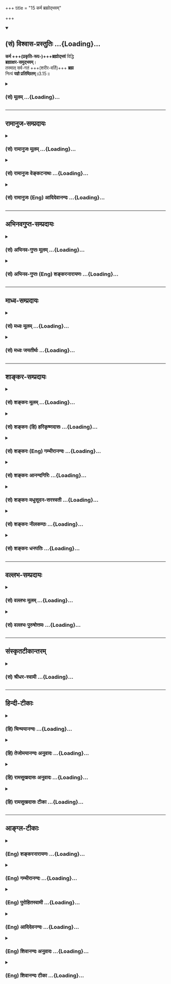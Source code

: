 +++
title = "15 कर्म ब्रह्मोद्भवम्"

+++
<div class="js_include" newlevelforh1="2" title="(सं) विश्वास-प्रस्तुतिः" unfilled url="/purANam_vaiShNavam/mahAbhAratam/06-bhIShma-parva/03-bhagavad-gItA-parva/saMskRtam/vishvAsa-prastutiH/03_karma-yogaH/15_karma_brahmodbhav.md">
<details open><summary><h2>(सं) विश्वास-प्रस्तुतिः ...{Loading}...</h2></summary>

**कर्म +++(प्रकृति-रूप-)+++ब्रह्मोद्भवं** विद्धि  
**ब्रह्माक्षर-समुद्भवम्**।  
तस्मात् सर्व-गतं +++(शरीर-वर्ति)+++ **ब्रह्म**  
नित्यं **यज्ञे प्रतिष्ठितम्**॥3.15॥
</details>
</div>
<div class="js_include collapsed" newlevelforh1="3" title="(सं) मूलम्" unfilled url="/purANam_vaiShNavam/mahAbhAratam/06-bhIShma-parva/03-bhagavad-gItA-parva/saMskRtam/mUlam/03_karma-yogaH/15_karma_brahmodbhav.md">
<details><summary><h3>(सं) मूलम् ...{Loading}...</h3></summary>

कर्म ब्रह्मोद्भवं विद्धि ब्रह्माक्षरसमुद्भवम्।  
तस्मात्सर्वगतं ब्रह्म नित्यं यज्ञे प्रतिष्ठितम्।।3.15।।
</details>
</div>


_________________
## रामानुज-सम्प्रदायः
<div class="js_include collapsed" newlevelforh1="3" title="(सं) रामानुजः मूलम्" unfilled url="/purANam_vaiShNavam/mahAbhAratam/06-bhIShma-parva/03-bhagavad-gItA-parva/saMskRtam/rAmAnujaH/mUlam/03_karma-yogaH/15_karma_brahmodbhav.md">
<details><summary><h3>(सं) रामानुजः मूलम् ...{Loading}...</h3></summary>

।।3.15।।**कर्म ब्रह्मोद्भवम्।** अत्र च ब्रह्मशब्दनिर्दिष्टं
प्रकृतिपरिणामरूपशरीरन्तस्मादेतद् ब्रह्म नाम रूपमन्नं च जायते (मु॰ 1।1।9)
इति ब्रह्मशब्देन प्रकृतिः निर्दिष्टा। इहापिमम योनिर्महद्ब्रह्म (गीता
14।3) इति वक्ष्यते। अतः कर्म ब्रह्मोद्भवम् इति
प्रकृतिपरिणामरूपशरीरोद्भवं कर्म इत्युक्तं भवति। **ब्रह्म
अक्षरसमुद्भवम्** इत्यत्र अक्षरशब्दनिर्दिष्टो जीवात्मा अन्नपानादिना
तृप्ताक्षराधिष्ठितं शरीरं कर्मणे प्रभवति इति कर्मसाधनभूतं शरीरम्
अक्षरसमुद्भवम्। **तस्मात् सर्वगतं ब्रह्म** सर्वाधिकारिगतं शरीरं **नित्यं
यज्ञे प्रतिष्ठितम्** यज्ञमूलम् इत्यर्थः।

</details>
</div>
<div class="js_include collapsed" newlevelforh1="3" title="(सं) रामानुजः वेङ्कटनाथः" unfilled url="/purANam_vaiShNavam/mahAbhAratam/06-bhIShma-parva/03-bhagavad-gItA-parva/saMskRtam/rAmAnujaH/venkaTanAthaH/03_karma-yogaH/15_karma_brahmodbhav.md">
<details><summary><h3>(सं) रामानुजः वेङ्कटनाथः ...{Loading}...</h3></summary>

  
  
।।3.15।। ननु कर्तृव्यापाररूपस्य कर्मणः कथं ब्रह्मोद्भवत्वम् तद्धि
प्रत्यगात्मजन्यं शरीरेन्द्रियादिजन्यमिति वा निर्देष्टुं युक्तम् न च
सर्वसाधारणं ब्रह्मणो हेतुत्वमिह विशिष्य निर्देष्टव्यम्
ब्रह्मणश्चाक्षरसमुद्भवत्वमनुपपन्नम् ब्रह्मशब्दस्य परमात्मविषयत्वे
जीवविषयत्वे वा द्वयोरपि नित्यत्वात् कारणभूतस्य कस्यचिदक्षरस्याभावात्
ब्रह्माक्षरशब्दयोर्वेदपरमात्मविषयतयाशङ्करव्याख्याऽपि
चक्रत्वासङ्गतायादवप्रकाशाद्युक्तं ब्रह्मशब्दस्य स्फोटादिपरत्वमक्षराणां
तद्व्यञ्जकत्वादिकं च तत्तत्प्रक्रियादूषणादेव निरस्तम्। स्फोटत्वं
वर्णसंश्रयः इति तु वर्णानां स्वार्थस्फुटीकरणशक्तिपरमित्याद्याशङ्क्याह
अत्र चेति। चश्शङ्कानिवृत्तौ। अत्र इत्यनेन ब्रह्मशब्दस्य साक्षात्परमपुरुषे
मुख्यत्वेऽपि प्रकरणादिबलात् तस्मादन्यत्र
तद्गुणलेशयोगादौपचारिकोऽयमित्यभिप्रेतम्। द्रव्यार्जनादिकर्मणः शरीरिणा
साध्यत्वात्तत्र शरीर्यंशस्याक्षरशब्देन विविच्य वक्ष्यमाणत्वात्
शरीरांशस्य विवक्षयाऽयं ब्रह्मशब्द इति प्रकृतिपरिणामरूपं शरीरमित्युक्तम्।
प्रकृतिपरिणामरूपे शरीरे तद्द्रव्यत्वेन ब्रह्मशब्दनिर्देशाय प्रकृतौ
तत्प्रयोगं तावदाह तस्मादेतदिति। एतत् प्रधानाख्यं ब्रह्म कार्याकारेण
नामरूपविभागविभक्तं चेतनभोग्यं च जायते इति हि श्रुत्यर्थः। न च तत्र
ब्रह्मशब्दः परमात्मविषयः यः सर्वज्ञः सर्वविद्यस्य ज्ञानमयं तपः।
तस्मादेतद्ब्रह्म मुं.उ.1।1।9 इति परमात्मनः पृथङ्निर्दिष्टत्वात्। नापि
प्रत्यगात्मविषयः नामरूपमन्नं च मुं.उ.1।1।9 इत्यनेन
साक्षात्सम्बन्धायोगात् अन्नत्वं चात्यन्तामुखं स्यादिति भावः।
योनिशब्दनिर्देशान्ममेति परमात्मनः पृथङ्निर्देशाच्चमम योनिर्महद्ब्रह्म
14।6 इत्यत्र ब्रह्मशब्दस्य प्रकृतिविषयत्वं सिद्धम्। अत इति ब्रह्मशब्दस्य
प्रकृतौ प्रयोगाच्छरीरस्य च तत्परिणामरूपत्वाद्द्रव्यार्जनादेः
शरीरसाध्यत्वात् परमात्मनश्च जन्यत्वायोगाच्चेत्यर्थः।  
  
एवमत्रत्यब्रह्मशब्दस्य शरीरविषयत्वे सिद्धे तदासन्ने प्रत्यगात्मनि
अक्षरशब्दो युक्त इत्यभिप्रायेणाह ब्रह्माक्षरसमुद्भवमित्यत्रेति। जीवस्य
चाक्षरशब्दवाच्यत्वं क्षरं प्रधानममृताक्षरं हरः श्वे.उ.1।10 कूटस्थोऽक्षरः
15।16 इत्यादिसिद्धम्। नन्वेवमपिब्रह्माक्षरसमुद्भवम् इत्ययुक्तम्
स्वशरीरस्य सर्वस्य स्वबुद्धिपूर्वत्वाभावात्। न चात्र चक्रत्वं दृश्यते
अन्नप्रभृतिशरीरपर्यन्तस्य कार्यकारणभावेऽपि शरीरहेतोरक्षरस्य
अन्नादिजन्यत्वाभावात्। न चअन्नाद्भवन्ति भूतानि 3।14 इति जीवो निर्दिष्टः
तत्र भूतशब्दस्यान्नविकारशरीरमात्रविषयत्वात् तत्राह अन्नपानादिनेति।  
  
अयमभिप्रायः न तावदिह शरीरमात्रमक्षरजन्यतया निर्दिष्टम् किन्तुकर्म
ब्रह्मोद्भवम् इत्यनेन कर्म साधनभूतम् तत्साधनत्वं च शरीरस्य
प्रत्यगात्माधिष्ठितस्यैव तस्य
चाधिष्ठातृत्वशक्तिरन्नपानादिजनिततृप्तिनिबन्धना। एवं च सति
कर्मसाधनत्वविशिष्टं शरीरं प्रत्यगात्माधिष्ठानहेतुकत्वादक्षरसमुद्भवमिति
युक्तमेव। चक्रत्वं चोपपन्नम् अक्षरस्यापि
शरीराधिष्ठानेऽन्नपानादिसापेक्षत्वात्। न ह्यवश्यमुत्पत्तावेवापेक्षा
चक्रत्वे हेतुः यद्वा कर्म जीवाधिष्ठितशरीरजन्यम् जीवाधिष्ठितं शरीरं
चान्नजन्यम्अन्नाद्भवन्ति भूतानि इति वचनात्। भूतशब्दश्चात्रभ्रामयन्
सर्वभूतानि 18।61 इत्यादाविव सजीवशरीरपरः। अतोऽत्र चक्रत्वमुपपन्नम्
इति। इमं च प्रकारमनन्तरं च वक्ष्यति। एवमस्मिन् चक्रेऽनुवर्तनीये पुरुषस्य
शास्त्रवश्यस्य कर्तव्यांशनिष्कर्षायोच्यते तस्मादिति। सङ्कुचितस्य शरीरस्य
सर्वव्याप्तत्वायोगादक्षरस्य तदाधारस्य च निर्दिष्टत्वात्
तदवान्तरभेदसङ्ग्रहपरः सर्वशब्द इत्यभिप्रायेणोक्तंसर्वाधिकारिगतमिति। न
केवलं कर्मयोगाधिकारिणः शरीरं यज्ञसापेक्षम् किन्तु
ज्ञानयोगाधिकारिणोऽपीत्यर्थः। यज्ञे
प्रतिष्ठितमित्यत्राधिकरणत्वाद्ययोगादाह यज्ञमूलमित्यर्थ इति।

</details>
</div>
<div class="js_include collapsed" newlevelforh1="3" title="(सं) रामानुजः (Eng) आदिदेवानन्दः" unfilled url="/purANam_vaiShNavam/mahAbhAratam/06-bhIShma-parva/03-bhagavad-gItA-parva/saMskRtam/rAmAnujaH/english/AdidevAnandaH/03_karma-yogaH/15_karma_brahmodbhav.md">
<details><summary><h3>(सं) रामानुजः (Eng) आदिदेवानन्दः ...{Loading}...</h3></summary>

3.15 Here ther term, 'Brahman' connotes the physical body consisting of modifications of the Prakrti; for the Prakrti is denoted here by the term 'Brahman', as in the scriptural text: 'From Him arises, this Brahman and this 'Brahman' becomes name, form and food' (Mun. U.,
1.1.9). Here also it will be said by Sri Krsna: 'This great 'Brahman' is my womb' (14.3). Therefore, the words that 'Activity springs from
'Brahman' teaches that activity is produced by the physical body which is of the nature of the modification of Prakrti. The 'Brahman' arises from the imperishable self. Here the term, 'imperishable', indicates the individual self. The physical body, which is inhabited by the self who is satisfied by food and drink, is fit for action; hence the physical body which constitutes the instrument of activity is said to be from the imperishable. Therefore the 'all-pervading Brahman' means here the bodies of all persons of diverse kinds which are the products of Prakrti which comprises all material entities, and is hence all-pervading. They,
the bodies, are established in sacrifice. The meanig is that the bodies have roots in sacrifice.

</details>
</div>


_________________
## अभिनवगुप्त-सम्प्रदायः
<div class="js_include collapsed" newlevelforh1="3" title="(सं) अभिनव-गुप्तः मूलम्" unfilled url="/purANam_vaiShNavam/mahAbhAratam/06-bhIShma-parva/03-bhagavad-gItA-parva/saMskRtam/abhinava-guptaH/mUlam/03_karma-yogaH/15_karma_brahmodbhav.md">
<details><summary><h3>(सं) अभिनव-गुप्तः मूलम् ...{Loading}...</h3></summary>

।।3.14 3.15।। अन्नादिति। कर्मेति। अन्नात् अविभागभोग्यस्वभावात् कथंचित्
मायाविद्याकालाद्यनेकापरपर्यायात् +++(S N विद्याप्रकृतिकाला )+++ भूतानि
विचित्राणि भवन्ति। तच्च अन्नं पर्जन्यात् अविच्छिन्नसंवित्स्वभावात्
आत्मनः भोक्तृतन्त्रात्मलाभत्वात् भोग्यतायाः। स च पर्जन्यो भोक्ता यज्ञात्
भोगक्रियात्मनः भोगक्रियायत्तत्वात् भोक्तृत्वस्य। भोगक्रिया च कर्मणः
क्रियाशक्तिस्वातन्त्र्यबलात्। तच्च स्वातन्त्र्यम् अविच्छिन्नमपि +++(S
अविच्छन्नमपि अविच्छन्नस्यापि अनवच्छिन्नानन्त )+++
अनवच्छिन्नानन्तस्वातन्त्र्यपूर्णसमुच्चलन्महेश्वरभावपरमात्मब्रह्मणः
संस्पर्शवशात् +++(S K ब्रह्मसंस्पर्श )+++। तच्च +++(omits तच्च)+++
उच्चलदच्छानाछादितैश्वर्यं +++(N इच्छादितैश्वर्यम्)+++ ब्रह्म अक्षरात्
प्रशान्ताशेषैश्वर्यतरङ्गात् संविन्मात्रात्। इत्येवं सुव्यवस्थितो +++(S
स्थितोऽयम् भोगक्रियायाम्)+++ यज्ञः षडरं चक्रं वाहयन् तत्र +++(K omits तत्र S N
substitute तत्तु)+++ अरात्रयसंधानादपवर्गम् अरात्रयतन्त्रणात्
व्यवहारमासूत्रयति इति विद्याविद्योल्लासतरंगसुभगं ब्रह्म ( तरङ्गं ब्रह्म)
यज्ञे एव प्रतिष्ठितम्। अन्ये तु अन्नं तावद्वीर्यलोहितक्रमेण भूतकारणम्
अन्नं च वृष्टिद्वारेण पर्जन्यात् सोऽपि अग्नौ प्रास्ताहुतिः सम्यक् +++(S
omits सम्यक् K omits the entire quotation )+++ इति आदित्यमेति। ततो
वृष्टिर्यज्ञात् यज्ञः क्रियातः सा च ज्ञानपूर्विका ज्ञानमक्षरात् इति। अपरे
तु अन्नं अद्यमानं विषयपञ्चकम् तत् आश्रित्य भूतानि इन्द्रियाणि
विषयाश्चात्मनः स्फुरितरूपाः। अत आत्मैव विषयोपभोगेन पोष्यते। अतश्च
सर्वगतं +++(S अतः सर्वगम्)+++ ब्रह्म कर्मणि प्रतिष्ठितं तन्मयत्वात् तस्य इति ।

</details>
</div>
<div class="js_include collapsed" newlevelforh1="3" title="(सं) अभिनव-गुप्तः (Eng) शङ्करनारायणः" unfilled url="/purANam_vaiShNavam/mahAbhAratam/06-bhIShma-parva/03-bhagavad-gItA-parva/saMskRtam/abhinava-guptaH/english/shankaranArAyaNaH/03_karma-yogaH/15_karma_brahmodbhav.md">
<details><summary><h3>(सं) अभिनव-गुप्तः (Eng) शङ्करनारायणः ...{Loading}...</h3></summary>

3.14-15 Annat etc. Karma etc. The things, that are born and are of
diversified nature, arise from the food viz , the one which is of the
nature of being undifferentiated objct of enjoyment, and which is
somehow called by different synonyms like maya, vidya, kala etc. The
said food also \[arises\] from the 'rain-cloud' i.e., the Self, which is
of the nature of uninterrupted Consciousness. For, the state of being an
object of enjoyment gains its existence depending on the enjoyer. That
'rain-cloud' too viz., the enjoyer, \[arises\] from the sacrifice
(yajna) i.e., the act of enjoying. For, the state of being an enjoyer
depends on the act of enjoying. And the act of enjoying \[arises\] from
action, i.e., from the strength of freedom of action-energy (freedom in
assuming any and every from). The said freedom also, though it is
uninterrupted, \[arises\] due to the good touch of the Brahman Which is
full of freedom and of forms that are conditioned and are many, (or
which is full of freedom and of many forms and is not conditioned); and
which is the Supreme Soul, Brahman assuming the beings (tattvas), viz.,
the mighty Isvara (or Mahesvara) \[and the Sadasiva\] skipping high on
It (Brahman). That Brahman, having the rising Lord-ship (or might) that
is pure and unvieled, arises from what does not stream forth viz., the
pure Supreme Consciousness in which the entire waves of might and
Lordship have totally calmed down. Thus, the sacrifice well established
\[as an exil\] in this manner, causing a six spoked wheel to rotate ,
spins the \[two-fold\] yarns - the yarn of emancipation by employing
that part fitted with three spokes, and the yarn of \[birth-and-death\]
activity by looming with the part of the \[other\] three spokes. Thus,
the Brahman Which is charming with rolling waves of wisdom and
ignorance, is established on nothing but the sacrifice. But certain
other commentators \[interpret the passage as \] : The food is indeed
the cause of beings through its graded chages into semen verile and
blood; the food arises from the rain-cloud through the rains; that rains
too arises from the \[Vedic\] sacrifice according to the principle :
'The oblation offered into the \[sacrificial\] fire, pro- perly reaches
the sun etc. (Manu. III, 76). The sacrifice \[arises\] from the action;
the action follows the knowledge, and the knowledge is from the
Imperishable. Still others \[explain\] differently : The food that is
being enjoyed is the pentad of sense-objects; depending on it, the
bhutas (elements) i.e., the sense-organs, act; the objects are of the
nature of the sparkles of the Self. Therefore, it is only the Self that
is being nourished by enjoying sense-objects. Hence the all-pervading
Brahman is established in action. For It is identical with that.

</details>
</div>


_________________
## माध्व-सम्प्रदायः
<div class="js_include collapsed" newlevelforh1="3" title="(सं) मध्वः मूलम्" unfilled url="/purANam_vaiShNavam/mahAbhAratam/06-bhIShma-parva/03-bhagavad-gItA-parva/saMskRtam/madhvaH/mUlam/03_karma-yogaH/15_karma_brahmodbhav.md">
<details><summary><h3>(सं) मध्वः मूलम् ...{Loading}...</h3></summary>

।।3.15।। कर्म ब्रह्मणो जायते एष ह्येव (एनं) साधु कर्म कारयति
कौ.उ.3।9बुद्धिर्ज्ञानम् 10।4 इत्यादिभ्यः। न च मुख्ये सम्भाव्यमाने
पारम्पर्येणौपचारिकं कल्प्यम्। न च जडानां स्वतः प्रवृत्तिः सम्भवति एतस्य
वा अक्षरस्य बृ.उ.3।8।9 इति सर्वनियमनश्रुतेश्चद्रव्यं कर्म च कालश्च
इत्यादेश्च। अचिन्त्यशक्तिश्चोक्ता। जीवस्य च प्रतिबिम्बस्य बिम्बपूर्वैव
चेष्टान कर्तृत्वम् 5।14 इत्यादिनिषेधाच्च। अक्षराणि प्रसिद्धानि तेभ्यो
ह्यभिव्यज्यते परं ब्रह्म। अन्यथाऽनादिनिधनमचिन्त्यं परिपूर्णमपि ब्रह्म को
जानाति। न च रूढिं विना योगाङ्गीकारो युक्तः परामर्शाच्च तस्मात्सर्वगतं
ब्रह्मेति। न ह्येकशब्देन द्विरुक्तेन भेदश्रुतिं विना वस्तुद्वयं
कुत्रचिदुच्यते। तानि चाक्षराणि नित्यानि वाचा विरूपनित्यया। वृष्णे चोदस्व
सुष्टुतिम् ऋक्सं.6।5।25तै.सं.5।6।11अनादिनिधना नित्या वागुत्सृष्टा
स्वयम्भुवा म.भा.12।232।24अत एव च नित्यत्वम् ब्र.सू.1।3।29
इत्यादिश्रुतिस्मृतिभगवद्वचनेभ्यः। दोषश्चोक्तः सकंर्तृत्वे। मा.भा.2।13 न
चाबुद्धिपूर्वमुत्पन्नानि तत्प्रमाणाभावात्।
निश्श्वसितशब्दस्त्वक्लेशाभिप्रायः नाबुद्धिपूर्वाभिप्रायः। सोऽकामयत
बृ.उ.1।2।45 इत्यादेश्चइष्टं हुतं इत्यादिरूपप्रपञ्चेन सहाभिधानाच्च
महातात्पर्यविरोधाच्च तच्चोक्तं पुरस्तात्। न ह्यस्वातन्त्र्येण
चोत्पत्तिकर्तुः प्राधान्यम्। अस्वातन्त्र्यं च तदमतिपूर्वकत्वेन भवति यथा
रोगादीनां पुरुषस्य तज्जत्वेऽपि। उत्पत्तिवचनान्यभिव्यक्त्यर्थानि
अभिमानिदेवताविषयाणि चनित्या उत्सृष्टा इति वचनात्। अभिव्यञ्जके कर्तृवचनं
चास्तिकृत्स्नं शतपथं चक्रे इति। कथमादित्यस्था वेदास्तेनैव क्रियन्ते
वचनमात्राच्च निर्णयात्मकशारीरकोक्तं बलवत् शास्त्रं योनिर्यस्य तत्
शास्त्रयोनित्वम्। जन्माद्यस्य ब्रू.सू.1।1।2 इत्युक्ते प्रमाणं हि
तत्रापेक्षितम् न तु तस्य जातत्वं वेदकारणत्वं वा न हि वेदकारणत्वं
जगत्कारणत्व हेतुः। न हि विचित्रजगत्सृष्टेर्वेदसृष्टिरशक्या सृज्यत्वे। न
च सर्वज्ञत्वे। यदि वेदस्रष्टा सर्वज्ञः किमिति न जगत्स्रष्टा सर्वज्ञः
तस्माद्वेदप्रमामकत्वमेवात्र विवक्षितम् अतो नित्यान्यक्षराणि। यत एवं
परम्परया यज्ञाभिव्यङ्ग्यं ब्रह्म तस्मात्तन्नित्यं यज्ञे प्रतिष्ठितम्।

</details>
</div>
<div class="js_include collapsed" newlevelforh1="3" title="(सं) मध्वः जयतीर्थः" unfilled url="/purANam_vaiShNavam/mahAbhAratam/06-bhIShma-parva/03-bhagavad-gItA-parva/saMskRtam/madhvaH/jayatIrthaH/03_karma-yogaH/15_karma_brahmodbhav.md">
<details><summary><h3>(सं) मध्वः जयतीर्थः ...{Loading}...</h3></summary>

।।3.15।। कर्म ब्रह्मोद्भवं ब्रह्मणा वेदेन प्रकाश्यं इति परेषां
व्याख्यानमसदिति भावेनाह **कर्मे**ति। ब्रह्मणः परब्रह्मणः। कुतः इत्यत आह
**एष ही**ति। अपव्याख्यानं प्रत्याख्याति **न चे**ति। उद्भवशब्दस्य
मुख्येऽभिधेये जन्मनि सम्भाव्यमाने सत्यौपचारिकं प्रकाशनमर्थतया न
कल्प्यम्। तथा ब्रह्मशब्दस्य मुख्येऽभिधेये परब्रह्मणि सम्भाव्यमाने
सत्यौपचारिकममुख्यं वेदाख्यं ब्रह्मशब्दार्थतया न कल्प्यम्। किञ्चैवं
व्याचक्षाणेनापि वेदस्य कर्मप्रकाशकत्वमन्तर्यामिद्वारा
परम्परयाऽङ्गीकार्यम्। तथाचान्ततोऽपि परब्रह्मण्यङ्गीकार्ये शब्द एव
प्राप्तस्य तस्य परित्यागोऽनुपपन्नः। ननु वेदः स्वयमेव कर्मप्रकाशक इति किं
परब्रह्मणा अतो न परम्परेत्यत आह **न चे**ति। न केवलं
जडत्वाद्वेदस्यान्याधीनत्वम् किन्त्वागमाद्विष्ण्वधीनत्वं च
प्रसिद्धमित्याह **एतस्ये**ति विष्णोरिति शेषः। ननु शब्दस्यार्थप्रकाशनं
स्वभावः न त्वागन्तुको व्यापारः यथाऽग्नेरौष्ण्यम्। ततो जडत्वेऽपि न
परापेक्षेत्यतः स्वभावस्यापि भगवदधीनत्वे प्रमाणमाह **द्रव्यमि**ति।
प्रमाणसिद्धमपि स्वभावनियमनं विष्णोरसम्भावितमित्यत आह **अचिन्त्ये**ति।
यदि जडस्य न स्वतः प्रवृत्तिस्तर्हि अभिमानिदेवताद्वाराऽस्तु तथाच
नान्ततोऽपि परब्रह्माङ्गीकार इत्यत आह **जीवस्य** **चे**ति। ततश्चाधिक्येन
परम्परेति भावः। न केवलं प्रतिबिम्बत्वाज्जीवस्य स्वतः प्रवृत्त्यभावः
किन्त्वामाच्चेत्याह **ने**ति। ब्रह्माक्षरसमुद्भवम् इत्यत्रब्रह्म वेदः
अक्षरात्परब्रह्मणो जायते। इति परेषां व्याख्यानमसदिति भावेनाह
**अक्षराणी**ति। प्रसिद्धान्यकारादीनि नियतानुपूर्वीविशिष्टानि वेद इति
यावत्। ननु समुद्भवशब्दस्य मुख्यार्थाङ्गीकारे किं बाधकं येनाभिव्यज्यत
इत्यमुख्योऽर्थः स्वीक्रियते किञ्च प्रमाणान्तरेणापि
ब्रह्माभिव्यक्तिसम्भवात्तेभ्य इति किमर्थमुक्तं इत्यत आह **अन्यथे**ति।
व्यक्त्यर्थत्वानङ्गीकारेऽनादिनिधनं ब्रह्म कथं जायते इति शेषः। तथा वेदस्य
तदभिव्यञ्जकत्वानङ्गीकारे परिपूर्णत्वादचिन्त्यं ब्रह्म को जानाति
वाक्यार्थद्वयसमुच्चयेऽपिशब्दः। समुद्भवशब्दस्य
मुख्यार्थताभावात्परोक्तोऽर्थः किं न स्यात् इत्यत आह **न चे**ति।
ब्रह्मशब्दो हि परब्रह्मणि रूढः वेदे तु बृहत्त्वयोगेन प्रवृत्तः।
तथाऽक्षरशब्दो वर्णेषु रूढः परब्रह्मणि त्वक्षरणयोगेन प्रवृत्तः।
तथाचान्यथा व्याकुर्वता रूढिं परित्यज्य योगोऽङ्गीकृतः स्यात् तच्च
न्यायबाह्यमित्यर्थः। इतश्च ब्रह्मशब्दः परब्रह्मवाचीत्याह
**परामर्शाच्चे**ति। उत्तरवाक्ये ब्रह्मशब्देन परब्रह्मणः परामर्शाच्च
पूर्ववाक्यस्थो ब्रह्मशब्दः परब्रह्मार्थो ज्ञायते। तथा
चाक्षरशब्दोऽप्यर्थाद्वेदवचनो भविष्यतीति शेषः। प्रागक्षरशब्दोक्तं परं
ब्रह्मेदानीं ब्रह्मशब्देन परामृश्यते अतः पूर्वोक्तो ब्रह्मशब्दो वेदार्थ
एवेत्यत आह **न ही**ति। एकस्मिन्नेव प्रकरण इति शेषः। अन्नात्पुरुषः। स वा
एष पुरुषोऽन्नरसमयः तै.उ.2।1।1 इत्यादिव्यावृत्त्यर्थं भेदश्रुति
विनेत्युक्तम्। श्रुतिशब्दश्च प्रमाणोपलक्षणार्थः। अत्रापि सर्वगतमिति
विशेषणमस्तीति चेत् न वर्णानामपि सर्वगतत्वात्। विकारत्वान्नेति चेत् न
अनन्तरमेव निराकरणात्। इदं च **भास्करं** प्रत्यभिहितम्। **मायावा**दिना तु
प्राग्ब्रह्मशब्दोक्तस्य वेदस्यैवायं परामर्श इत्यङ्गीकृतत्वात् यदप्यन्यथा
व्याख्याने समुद्भवशब्दस्य मुख्यार्थतालाभ इत्यभिप्रेतं तदपि
दुराशामात्रमित्याह **तानि चे**ति। यान्यस्माभिः प्रसिद्धानि व्याख्यातानि
अनेनाभिधानादिबलाद्ब्रह्माक्षरशब्दौ द्वावप्युभयत्र योगरूढाविति
प्रत्यवस्थानमपि परास्तम्। परामर्शस्य वर्णनित्यत्वस्य चापरिहार्यत्वात् न
केवलं श्रुत्यादिभ्यो वेदस्य नित्यत्वं किं तर्हि विपक्षे बाधकाच्चेत्याह
**दोषश्चे**ति। रचितत्वे च धर्मप्रमाणस्य मा.भा.2।13 इत्यत्र। ननु
वेदाक्षराणि ब्रह्मणो बुद्धिपूर्वमुत्पन्नानि अतो न
विपर्ययादिमूलत्वशङ्केत्यत आह **न चे**ति। निश्श्वसितमेतद्यदृग्वेदो
यजुर्वेदः बृ.उ.2।4।10 इति श्रुतिर्वेदानां
ब्रह्मणोऽबुद्धिपूर्वमुत्पन्नत्वे प्रमाणमिति चेत् किमयं
निश्श्वसितशब्दोऽबुद्धिपूर्वमुत्पन्नत्वस्य वाचकः उत निश्श्वसितमिव
निश्श्वसितं इवार्थश्चाबुद्धिपूर्वमुत्पन्नत्त्वमिति गौण्या वृत्त्या
तदभिप्रायः नाद्यः प्रमाणाभावात्। द्वितीयं दूषयति **निश्श्वसि**तेति।
अक्लेशेन निस्सरणस्यापीवार्थस्य सम्भवेन निश्वसितशब्दस्य तदभिप्रायतोपपत्तौ
नाबुद्धिपूर्वोत्पत्त्यभिप्रायत्वनिश्चय इत्यर्थः। न च परस्येवास्माकमपि
निश्चयायोग इति भावेनाह **स** इति। सोऽकामयत ৷৷. (सः) इदं सर्वमसृजत
बृ.उ.1।2।45 इति ब्रह्मणः सर्वस्य सृष्टेरिच्छापूर्वकत्वमुच्यते। इच्छा च
बुद्ध्याऽविनाभूता। अतो न किञ्चिद्ब्रह्मणोऽबुद्धिपूर्वमुत्पन्नमिति। ननु
निश्श्वसितमेतत् इति श्रुतिर्नामप्रपञ्चस्याबुद्धिपूर्वमुत्पत्तिं वक्ति
सोऽकामयत इति च रूपप्रपञ्चस्येच्छापूर्वमित्यतो न विरोध इत्यत आह
**इष्टमि**ति। एवं सति निश्श्वसितं इति श्रुतौइष्टं हुतमाशितं पायितमयं च
लोकः परश्च लोकः इति नामप्रपञ्चस्य रूपप्रपञ्चेन सहाभिधानात्।
रूपप्रपञ्चस्यापि निश्वसितशब्देनाबुद्धिपूर्वोत्पन्नत्वप्राप्तौ सोऽकामयत
इति श्रुतिर्निर्विंषयैवापद्येतेति भावः। इतोऽपि नाबुद्धिपूर्वा ब्रह्मणः
सृष्टिरित्याह **महातात्पर्ये**ति। परब्रह्मणः सर्वोत्तमत्वे
यत्सर्ववेदानां महातात्पर्यं तद्विरोधाच्चेत्यर्थः। तदेव कुतः इत्यत आह
**तच्चे**ति। उक्तं साधितम्। कथं तद्विरोधः इत्यत आह **न ही**ति। प्राधान्यं
सर्वोत्तमत्वम्। अस्वातन्त्र्येणोत्पत्तिकर्तृत्वस्य
प्राधान्यविरोधित्वेऽपि अबुद्धिपूर्वमुत्पादकत्वस्य किमायातं इत्यत आह
**अस्वातन्त्र्यं** चेति। कार्यस्य पुरुषमतिपूर्वकत्वाभावे तत्र तस्य
पुरुषस्यास्वातन्त्र्यं भवति तत्र दृष्टान्तमाह **यथे**ति रोगादीनां
पुरुषजत्वेऽपि बुद्धिपूर्वकत्वाभावात् तत्र पुरुषस्यास्वातन्त्र्यं
तथेत्यर्थः। ततश्चाबुद्धिपूर्वमुत्पादकत्वादस्वातन्त्र्यम्
अस्वातन्त्र्याच्चाप्राधान्यं प्रसज्येतेति। तथा च महातात्पर्यविरोध
इत्युक्तं भवति। साक्षात्प्रसङ्गसम्भवेऽपि व्युत्पादनार्थमेवमुक्तम्। ननु
वेदनित्यत्ववत्तदुत्पत्तावपि ऋचः सामानि जज्ञिरे ऋक्सं.6।4।18।4य.सं.31।7
इत्यादिवचनानि सन्ति तत्कथं निर्णयः इत्यतो विपक्षे बाधकोपेतानां
नित्यत्ववाक्यानां प्राबल्यादुत्पत्तिवचनान्यन्यथाव्याख्येयानीत्याह
**उत्पत्ती**ति। उत्पत्तिवाची शब्दोऽभिव्यक्तौ क्व दृष्टः इत्यत आह
**नित्ये**ति। अनादिनिधनतया नित्या न तूपचारेणेति मुख्यं नित्यत्वमुक्त्वा
पुनरुत्सृष्टेत्युच्यते तत्र गत्यन्तराभावाद्व्यक्तिरेव ग्राह्येत्यर्थः।
अन्यत्रापि प्रयोगं दर्शयति **अभिव्यञ्जक** इति। शतपथाभिव्यञ्जकतयानिश्चिते
याज्ञवल्क्ये कर्तृशब्दोऽस्तीत्यर्थः। याज्ञवल्क्यः शतपथस्य कर्तैव किं न
स्यात् इत्यत आह **कथमि**ति। प्रागादित्ये स्थिताः ततो याज्ञवल्क्येनाधीता
इत्येतत्प्रमितमित्यर्थः। इतोऽपि नित्यत्वपक्ष एव बलवानित्याह **वचने**ति।
ऋचः सामानि इत्यादिकं वचनमात्रम्अत एव च नित्यत्वं 1।3।29 इति शारीरकोक्तं
वाक्यं निर्णयात्मकम् वचनं च वृत्त्यन्तरेणापि सम्भवतीति न तूपचारितो
वाक्यार्थावधारणात्मको निर्णयः। अतस्तस्मादिदं बलवदित्यर्थः। ननु
शारीरकेशास्त्रयोनित्वात् 1।1।3 इति ब्रह्मणो वेदकारणत्वमुच्यत इत्यत आह
**शास्त्रमि**ति। ननु तत्पुरुषं परित्यज्य कुतो बहुव्रीहिरङ्गीक्रियते
तथात्वे च ब्रह्मणो वेदाज्जातत्वं प्रसज्येत इत्यत आह **जन्मादी**ति।
लक्षणप्रमाणाभ्यां हि वस्तुनिर्णयः। तत्रजन्माद्यस्य इति सूत्रेण
लक्षणेऽभिहिते कुतः प्रमाणादेवं प्रतिपत्तव्यं इति ब्रह्मणो
जगज्जन्मादिकारणत्वे प्रमाणाकाङ्क्षा स्यात् न तु तस्य वेदाज्जातत्वं
वेदकारणत्वं वाऽऽकाङ्क्षितम् आकाङ्क्षादिवशाच्च वाक्यार्थोऽवसेयः। ततो
योनिशब्दं प्रमाणवाचिनमङ्गीकृत्य बहुव्रीहिरेवायं प्रतिपत्तव्यः न तु
तत्पुरुषः वेदकारणत्वं च जगत्कारणत्वे हेतुत्वेनात्रोच्यते अतो
नानाकाङ्क्षिताभिधानमेतदित्यत आह **नही**ति। अन्वयाभावात् एकदेशकारणत्वेन
समुदायकारणत्वानुमानेऽतिप्रसङ्गाच्चेति हेरर्थः। मा भूदयं निश्चयहेतुः
तथाप्यशक्यसृष्टेर्वेदस्य कर्तुर्ब्रह्मणो जगत्सृष्टिकर्तृत्वं सम्भवतीति
सम्भावनाहेतुरयं स्यादित्यत आह **न ही**ति। सम्भावना ह्यधिकेनाल्पस्य भवति
यथा सहस्रेण शतस्य। नच समुदायसृष्टेस्तदेकदेशसृष्टिरधिकेति भावः। सृज्यत्वे
वेदस्य कार्यत्वपक्ष इत्यर्थः। जगत्कारणत्वोक्त्या ब्रह्मणः सर्वज्ञत्वं
प्रतीतं तत्स्फुटीकर्तुं तंत्र वेदकारणत्वं हेतुरनेनोच्यते अतो
नासङ्गतिरित्यत आह **न चे**ति। वेदकारणत्वं हेतुरित्यनुवर्तते।
अबुद्धिपूर्वमुत्पन्नत्वाङ्गीकारादिति भावः। किञ्च यदि जगदेकदेशस्य वेदस्य
स्रष्टा परमेश्वरः सर्वज्ञः सिद्ध्येत् तर्ह्यन्तर्भावितवेदस्य जगतः
स्रष्टा सुतरां सर्वज्ञः सिद्ध्येदेव तथाचार्थादपि जन्मादिसूत्रेणैव
सार्वज्ञस्य स्फुटं प्रतीतत्वात्
पुनर्हेत्वाकाङ्क्षाभावेनासङ्गतिस्तदवस्थेति भावेनाह **यदी**ति।
सूत्रार्थमुपसंहरति **तस्मादि**ति। ब्रह्मण इति शेषः। तानि
चेत्यादिनोक्तमुपसंहरति **अत** इति। तथा च न समुद्भवशब्दस्य
मुख्यार्थत्वलाभाय ब्रह्माक्षरशब्दार्थव्यत्ययः कार्य इति। **तस्मादि**ति
परामर्शविषयाप्रतीतेस्तं दर्शयन्वाक्यं व्याख्याति। यत इति।
प्रतिष्ठितमित्युच्यत इति शेषः।

</details>
</div>


_________________
## शाङ्कर-सम्प्रदायः
<div class="js_include collapsed" newlevelforh1="3" title="(सं) शङ्करः मूलम्" unfilled url="/purANam_vaiShNavam/mahAbhAratam/06-bhIShma-parva/03-bhagavad-gItA-parva/saMskRtam/shankaraH/mUlam/03_karma-yogaH/15_karma_brahmodbhav.md">
<details><summary><h3>(सं) शङ्करः मूलम् ...{Loading}...</h3></summary>

।।3.15।। **कर्म ब्रह्मोद्भवं** ब्रह्म वेदः सः उद्भवः कारणं प्रकाशको यस्य
तत् कर्म ब्रह्मोद्भवं **विद्धि** विजानीहि। **ब्रह्म** पुनः वेदाख्यम्
**अक्षरसमुद्भवम्** अक्षरं ब्रह्म परमात्मा समुद्भवो यस्य तत्
अक्षरसमुद्भवम्। ब्रह्म वेद इत्यर्थः। यस्मात् साक्षात् परमात्माख्यात्
अक्षरात् पुरुषनिःश्वासवत् समुद्भूतं **ब्रह्म तस्मात्**
सर्वार्थप्रकाशकत्वात् **सर्वगतम्** सर्वगतमपि सत् **नित्यं** सदा
यज्ञविधिप्रधानत्वात् **यज्ञे प्रतिष्ठितम्**।।

</details>
</div>
<div class="js_include collapsed" newlevelforh1="3" title="(सं) शङ्करः (हि) हरिकृष्णदासः" unfilled url="/purANam_vaiShNavam/mahAbhAratam/06-bhIShma-parva/03-bhagavad-gItA-parva/saMskRtam/shankaraH/hindI/harikRShNadAsaH/03_karma-yogaH/15_karma_brahmodbhav.md">
<details><summary><h3>(सं) शङ्करः (हि) हरिकृष्णदासः ...{Loading}...</h3></summary>

।।3.15।। और उस क्रियारूप कर्मको तू वेदरूप ब्रह्मसे उत्पन्न हुआ जान
अर्थात् कर्मकी उत्पत्तिका कारण वेद है ऐसे जान और वेदरूप ब्रह्म अक्षरसे
उत्पन्न हुआ है अर्थात् अविनाशी परब्रह्म परमात्मा वेदकी उत्पत्तिका कारण
है। वेदरूप ब्रह्म साक्षात् परमात्मा नामक अक्षरसे पुरुषके निःश्वासकी
भाँति उत्पन्न हुआ है इसलिये वह सब अर्थोंको प्रकाशित करनेवाला होनेके कारण
सर्वगत है। तथा यज्ञविधिमें वेदकी प्रधानता होनेके कारण वह सर्वगत होता हुआ
ही सदा यज्ञमें प्रतिष्ठित है।

</details>
</div>
<div class="js_include collapsed" newlevelforh1="3" title="(सं) शङ्करः (Eng) गम्भीरानन्दः" unfilled url="/purANam_vaiShNavam/mahAbhAratam/06-bhIShma-parva/03-bhagavad-gItA-parva/saMskRtam/shankaraH/english/gambhIrAnandaH/03_karma-yogaH/15_karma_brahmodbhav.md">
<details><summary><h3>(सं) शङ्करः (Eng) गम्भीरानन्दः ...{Loading}...</h3></summary>

3.15 Again, \[a different reading in place of this is: 'Tat ca vividham
karma kuto jatamityaha, From where did those various kinds of action
originate; In reply the Lord says৷৷.' Still another reading is: 'Tat ca
karma brahmodbhavam iti aha, And the Lord says: That action has the
Vedas as its origin.'-vide A.A., 1936, p. 116). Astekar's reading is:
Tat ca evam vidham karma kuto jatamityaha, And from where has this kind
of aciton originated; The answers this.'-Tr.\] viddhi, know; that karma,
action; is brahmodbhavam, it has Brahma, the Veda, as its udbhavam,
origin. \[Here Ast. adds 'revealer'-Tr.\] Further, Brahma, called the
Veda, is aksara-samudbhavam, it has aksara, the Immutable, Brahman, the
supreme Self, as its source. This is the meaning. Since the Veda came
out, like the breath of a man, from the supreme Self Itself, called the
Immutable, therefore the Veda, being the revealer of everything, is
sarva-gatam, all pervading. Even though all-pervading, the Veda is
nityam, for ever; pratisthitam, based; yajne, on sacrifice, because the
injunctions about sacrifices predominate in it.

</details>
</div>
<div class="js_include collapsed" newlevelforh1="3" title="(सं) शङ्करः आनन्दगिरिः" unfilled url="/purANam_vaiShNavam/mahAbhAratam/06-bhIShma-parva/03-bhagavad-gItA-parva/saMskRtam/shankaraH/AnandagiriH/03_karma-yogaH/15_karma_brahmodbhav.md">
<details><summary><h3>(सं) शङ्करः आनन्दगिरिः ...{Loading}...</h3></summary>

।।3.15।। यदपूर्वहेतुत्वेन कर्मोक्तं तत्किं चैत्यवन्दनादि किं
वाग्निहोत्रादीति संदिहानं प्रत्याह **कर्मेति।** किमिति कर्मणो
ब्रह्मोद्भवत्वमुच्यते सर्वस्य तदुद्भवत्वाविशेषादित्याशङ्क्याह **ब्रह्म
वेद इति।** ब्रह्म तर्हि वेदाख्यमनादिनिधनमिति तत्राह **ब्रह्म पुनरिति।**
अक्षरात्मनो वेदस्य पुनरक्षरेभ्यः सकाशादेव समुद्भवो न संभवतीत्याशङ्क्याह
**अक्षरमिति।** ब्रह्मेत्यक्षरमेवोक्तं तत्कथं तस्मादेवोद्भवतीत्याशङ्क्य
ब्रह्मशब्दार्थमुक्तमेव स्मारयति **ब्रह्म वेद इति।** ननु ब्रह्मशब्दितस्य
वेदस्यापि पौरुषेयत्वात्प्रामाण्यसंदेहात्कथं त्वदुक्तमग्निहोत्रादिकं कर्म
निर्धारयितुं शक्यते तत्राह **यस्मादिति।** कथं तर्हि तस्य यज्ञे
प्रतिष्ठितत्वं सर्वगतत्वे विशेषायोगादित्याशङ्क्याह **सर्वगतमपीति।**

</details>
</div>
<div class="js_include collapsed" newlevelforh1="3" title="(सं) शङ्करः मधुसूदन-सरस्वती" unfilled url="/purANam_vaiShNavam/mahAbhAratam/06-bhIShma-parva/03-bhagavad-gItA-parva/saMskRtam/shankaraH/madhusUdana-sarasvatI/03_karma-yogaH/15_karma_brahmodbhav.md">
<details><summary><h3>(सं) शङ्करः मधुसूदन-सरस्वती ...{Loading}...</h3></summary>

।।3.15।। तच्चापूर्वोत्पादकम् ब्रह्मोद्भवं ब्रह्म वेदः स एवोद्भवः प्रमाणं
यस्य तत्तथा। वेदविहितमेव कर्माऽपूर्वसाधनं जानीहि
नत्वन्यत्पाखण्डप्रतिपादितमित्यर्थः। ननु पाखण्डशास्त्रापेक्षया वेदस्य किं
वैलक्षण्यं यतो वेदप्रतिपादित एव धर्मो नान्य इत्यत आह ब्रह्म
वेदाख्यमक्षरसमुद्भवं अक्षरात्परमात्मनो
निर्दोषात्पुरुषनिःश्वासन्यायेनाबुद्धिपूर्वं समुद्भव आविर्भावो यस्य
तदक्षरसमुद्भवम्। तथाचापौरुषेयत्वेन निरस्तसमस्तदोषाशङ्कं वेदवाक्यं
प्रमितिजनकतया प्रमाणमतीन्द्रियेऽर्थे नतु
भ्रमप्रमादकरणापाटवविप्रलिप्सादिदोषवत्प्रणीतं पाखण्डवाक्यं प्रमितिजनकमिति
भावः। तथाच श्रुतिःअस्य महतो भूतस्य निःश्वसितमेतद्यदृग्वेदो यजुर्वेदः
सामवेदोऽथर्वाङ्गिरस इतिहासः पुराणं विद्या उपनिषदः श्लोकाः
सूत्राण्यनुव्याख्यानानि व्याख्यानान्यस्यैवैतानि निःश्वसितानि इति।
तस्मात्साक्षात्परमात्मसमुद्भवतया सर्वगतं सर्वप्रकाशकं नित्यमविनाशि च
ब्रह्म वेदाख्यं यज्ञे धर्माख्येऽतीन्द्रिये प्रतिष्ठितं तात्पर्येण। अतः
पाखण्डप्रतिपादितोपधर्मपरित्यागेन वेदबोधित एव धर्मोऽनुष्ठेय इत्यर्थः।

</details>
</div>
<div class="js_include collapsed" newlevelforh1="3" title="(सं) शङ्करः नीलकण्ठः" unfilled url="/purANam_vaiShNavam/mahAbhAratam/06-bhIShma-parva/03-bhagavad-gItA-parva/saMskRtam/shankaraH/nIlakaNThaH/03_karma-yogaH/15_karma_brahmodbhav.md">
<details><summary><h3>(सं) शङ्करः नीलकण्ठः ...{Loading}...</h3></summary>

।।3.15।। कर्म ब्रह्मोद्भवं वेदोद्भवम् वेद एव धर्मे प्रमाणं नतु
पाखण्डादिप्रणीतागमः ब्रह्म वेदोप्यक्षरसमुद्भवम्। अस्य महतो भूतस्य
निःश्वसितमेतद्यदृग्वेदो यजुर्वेदः इत्यादिश्रुतेः
साक्षात्परमेश्वरादेवोत्पन्नः अतो न तत्र
भ्रमविप्रलम्भकत्वादिदोषाक्रान्तपाखण्डादिवाक्यवदप्रामाण्यशङ्कास्तीति
भावः। यस्मादेवं तस्मात्सर्वस्मिन्देशे काले च वर्तमानं ब्रह्म वेदः। एतेन
वेदस्य नित्यत्वं शब्दस्य विभुत्वं च दर्शितम्। नित्यं नियमेन यज्ञे
प्रतिष्ठितं तात्पर्येण पर्यवसन्नम्।

</details>
</div>
<div class="js_include collapsed" newlevelforh1="3" title="(सं) शङ्करः धनपतिः" unfilled url="/purANam_vaiShNavam/mahAbhAratam/06-bhIShma-parva/03-bhagavad-gItA-parva/saMskRtam/shankaraH/dhanapatiH/03_karma-yogaH/15_karma_brahmodbhav.md">
<details><summary><h3>(सं) शङ्करः धनपतिः ...{Loading}...</h3></summary>

।।3.15।। कर्म ब्रह्म वेद उद्भवः कारणं यस्य तज्जानीहि ब्रह्म
वेदाख्यमक्षरः परमात्मा समुद्भवः कारणं यस्य तत्अस्य महतो भूतस्य
निःश्वसितमेतद्यदृग्वेदो यजुर्वेदः सामवेदोऽथर्वाङिगिरसः इत्यादिश्रुतेः।
यस्मादेवं तस्मात्सर्वार्थप्रकाशकत्वात् सर्वगतमपि सद्वेदाख्यं ब्रह्म
नित्यं सदा यज्ञविधिप्रधानत्वात् यज्ञे प्रतिष्ठितम्। यत्त्वक्षरं ब्रह्म
सर्वदा यज्ञे प्रतिष्ठितं यज्ञेनोपायभूतेन प्राप्यत इत्यपरेषां व्याख्यानं
तदरुचिग्रस्तम्। अरुचिबीजं तु पूर्वार्धस्थब्रह्मपदद्वयस्य
वेदपरत्वेनात्रान्यपरत्वेवेदो वा प्रायदर्शनात् इतिन्यायविरोधादि।  
  

</details>
</div>


_________________
## वल्लभ-सम्प्रदायः
<div class="js_include collapsed" newlevelforh1="3" title="(सं) वल्लभः मूलम्" unfilled url="/purANam_vaiShNavam/mahAbhAratam/06-bhIShma-parva/03-bhagavad-gItA-parva/saMskRtam/vallabhaH/mUlam/03_karma-yogaH/15_karma_brahmodbhav.md">
<details><summary><h3>(सं) वल्लभः मूलम् ...{Loading}...</h3></summary>

।।3.15।। कर्म ब्रह्मोद्भवमिति। ब्रह्म वेदः प्रजापतिर्वा तस्यापि ब्रह्मतया
निरूपणं ब्रह्मवादानुरोधात्। तदक्षरसमुद्भवं कूटस्थं प्रणवसम्भूतम्। यद्वा
पुरुषोद्भूतम् ब्रह्मणः सर्वगतत्वात् सर्वं ब्रह्म इति वेदे निरूपणात्।
ब्रह्मवाद एवाभिमत इत्याह। ब्रह्म नित्यं यज्ञे प्रतिष्ठितमिति। पुरुष
एवेदं सर्वं ऋक्सं.6।4।17।2य.सं.31।2 यज्ञो वै विष्णुः तै.सं.1।7।4 इति
पुरुषावयवेषु यज्ञसम्भारकल्पनात्। ब्रह्मणोऽभिन्नो यज्ञः पूर्वं प्रजापतिना
कृत्वोपदिष्ट इति यज्ञे ब्रह्म प्रतिष्ठितम्। एतच्च निबन्धे सुबोधिन्यां च
विस्तृतम्।

</details>
</div>
<div class="js_include collapsed" newlevelforh1="3" title="(सं) वल्लभः पुरुषोत्तमः" unfilled url="/purANam_vaiShNavam/mahAbhAratam/06-bhIShma-parva/03-bhagavad-gItA-parva/saMskRtam/vallabhaH/puruShottamaH/03_karma-yogaH/15_karma_brahmodbhav.md">
<details><summary><h3>(सं) वल्लभः पुरुषोत्तमः ...{Loading}...</h3></summary>

  
  
।।3.15।। ननु देवानां विभूतिरूपत्वेऽपि
साक्षात्पुरुषोत्तमभजनाभावादनुचितमेवेत्याशङ्क्याह कर्मेति। कर्म
ब्रह्मोद्भवं ब्रह्मणः सकाशादुद्भवं प्रकटं जानीहि। अत्रायं भावः
वेदात्कर्मोत्पत्तिः स च ब्रह्मनिश्श्वासस्तेन तथा। ब्रह्मणः
पुरुषोत्तमत्वज्ञापनार्थं विशिनष्टि अक्षरसमुद्भवमिति। तद्ब्रह्म
अक्षरसमुद्भवम् अक्षरस्य समुद्भवो यस्मात्तादृशम्। अक्षरस्य
पुरुषोत्तमचरणात्मकत्वात्तथा। तस्मात्कारणात् सर्वगतं सर्वव्यापकं सर्वरूपं
नित्यं यद्ब्रह्म तदेव यज्ञे प्रतिष्ठितम्। तेन न पूर्वोक्तदोषसम्भावनेति
भावः।  
  

</details>
</div>


_________________
## संस्कृतटीकान्तरम्
<div class="js_include collapsed" newlevelforh1="3" title="(सं) श्रीधर-स्वामी" unfilled url="/purANam_vaiShNavam/mahAbhAratam/06-bhIShma-parva/03-bhagavad-gItA-parva/saMskRtam/shrIdhara-svAmI/03_karma-yogaH/15_karma_brahmodbhav.md">
<details><summary><h3>(सं) श्रीधर-स्वामी ...{Loading}...</h3></summary>

।।3.15।। तथा **कर्मब्रह्मोद्भवमिति।** तच्च यजमानादिव्यापाररुपं कर्म
ब्रह्मोद्भवं विद्धि ब्रह्म वेदस्तस्मात्प्रवृत्तं जानीहि। तच्च ब्रह्म
वेदाख्यमक्षरात्परब्रह्मणः समुद्भूतं विद्धि। अस्य महतो भूतस्य
निःश्वसितमेतद्यदृग्वेदो यजुर्वेदः सामवेदः इति श्रुतेः। यत एवमक्षरादेव
यज्ञप्रवृत्तेरत्यन्तं तस्याभिप्रेतो यज्ञः तस्मात्सर्वगतमप्यक्षरं ब्रह्म
नित्यं सर्वदा यज्ञे प्रतिष्ठितम्। यज्ञेनोपायभूतेन प्राप्यत इति यज्ञे
प्रतिष्ठितमुच्यते। उद्यमस्था सदा लक्ष्मीरितिवत्। यद्वा
यस्माज्जगच्चक्रमूलं कर्मं तस्मात्सर्वगतं मन्त्रार्थवादैः सर्वेषु
सिद्धार्थप्रतिपादकेषु भूतार्थाख्यानादिषु गतं स्थितमपि वेदाख्यं ब्रह्म
सर्वदा यज्ञे च तात्पर्यरुपेण प्रतिष्ठितम्। अतो यज्ञादि कर्म
कर्तव्यमित्यर्थः।

</details>
</div>


_________________
## हिन्दी-टीकाः
<div class="js_include collapsed" newlevelforh1="3" title="(हि) चिन्मयानन्दः" unfilled url="/purANam_vaiShNavam/mahAbhAratam/06-bhIShma-parva/03-bhagavad-gItA-parva/hindI/chinmayAnandaH/03_karma-yogaH/15_karma_brahmodbhav.md">
<details><summary><h3>(हि) चिन्मयानन्दः ...{Loading}...</h3></summary>

।।3.15।। विश्व में चल रहे सामूहिक यज्ञ कर्म के चक्र का वेदों की परिचित
भाषा में यहाँ वर्णन किया गया है। प्राणियों की उत्पत्ति एवं पोषण का कारण
अन्न है। पृथ्वी में स्थित खनिज सम्पत्ति पोषक अन्न का रूप तभी लेती है जब
जल वृष्टि होती है। वर्षा के बिना न तो वनस्पति जीवन की वृद्धि होगी और न
पशुओं का जीवन ही सम्भव होगा। यज्ञ के फलस्वरूप वर्षा होती है तथा यज्ञ का
सम्पादन मनुष्य के कर्मों द्वारा होता है।  
  
सूक्ष्म विचार के अभाव में यह श्लोक विचित्र ही प्रतीत होता है। आधुनिक
शिक्षित व्यक्ति अन्न (पदार्थ) से प्राणियों की तथा वर्षा से पोषक अन्न की
उत्पत्ति होने को तो समझ पाता है परन्तु उसे यह समझने में कठिनाई होती है
कि यज्ञ से वर्षा की उत्पत्ति किस प्रकार होती है। भगवान् श्रीकृष्ण के
शब्दों में हम यह मानने को बाध्य नहीं हैं कि वे अर्जुन को कर्मकाण्ड के
अनुष्ठान का उपदेश दे रहे हैं। गीता में अनेक स्थानों पर वेद काल में
प्रचलित और परिचित शब्दों को नये अर्थों में प्रयुक्त किया गया है। यहाँ भी
पर्जन्य से केवल जलवृष्टि ही समझना उचित नहीं। पर्जन्य से तात्पर्य उस
स्थिति से है जो पृथ्वी में स्थित तत्त्वों का भक्षण योग्य पोषक अन्न में
रूपान्तर करने के लिए आवश्यक है। इसी प्रकार प्रत्येक कार्य क्षेत्र में
उपभोग्य लाभ (अन्न) विद्यमान होता है जिसकी प्राप्ति तभी संभव है जब उसके
अनुकूल परिस्थितियाँ निर्मित होती हैं। इस प्रकार की अनुकूल परिस्थिति
(पर्जन्य) का निर्माण सब लोगों के निस्वार्थ सेवाभाव से किये गये कर्मोंे
(यज्ञ) से ही संभव होकर समाज के उपभोग्य वस्तुओं (अन्न) की उत्पत्ति होती
है। उदाहरणार्थ नदी के व्यर्थ ही बहते हुये पानी को रोक कर बांध के निर्माण
से उसका उपयोग नदी के तट की उपजाऊ किन्तु अब तक नहीं जोती गई भूमि की
सिंचाई के लिये किया जा सकता है। त्याग और परिश्रम से ही बांध का निर्माण
संभव होगा। उसके पूर्ण होने पर नदी के दोनों किनारों की भूमि को जोतने के
लिये अनुकूल परिस्थिति बन जायेगी। सींची हुई भूमि से अन्न प्राप्त करने के
लिये निरन्तर परिश्रम की आवश्यकता है जैस भूमि जोतना बीजारोपण सिंचन और
रक्षण आदि। यहाँ हमें बताया गया है कि इस कर्म चक्र का सम्बन्ध परम सत्य
(ब्रह्म) से किस प्रकार है और कैसे वह ब्रह्म यज्ञ में प्रतिष्ठित है।
सम्यक् कर्म का सिद्धांत (यज्ञ) तथा कर्म की क्षमता भी सृष्टिकर्त्ता
ब्रह्माजी से ही सबको प्राप्त हुई और स्वयं ब्रह्माजी अक्षरअविनाशी परम
तत्त्व ब्रह्म से ही प्रगट हुये हैं। नवजात शिशु में कर्म की क्षमता है और
वह क्षमता सृष्टिकर्त्ता का दिया हुआ उपहार है इसलिये सर्वगत ब्रह्म सदैव
व्यक्ति के अथवा समूह के उन कर्मों में (यज्ञ) प्रतिष्ठित है जो विश्व के
कल्याण के लिये सेवाभाव से किये गये हों।  
  
इस कर्मचक्र का पालन करने वाला पुरुष प्रकृति के सामंजस्य में अपना योगदान
देता है। इसका उल्लंघन करने वाले के विषय में भगवान् कहते हैं

</details>
</div>
<div class="js_include collapsed" newlevelforh1="3" title="(हि) तेजोमयानन्दः अनुवादः" unfilled url="/purANam_vaiShNavam/mahAbhAratam/06-bhIShma-parva/03-bhagavad-gItA-parva/hindI/tejomayAnandaH/anuvAdaH/03_karma-yogaH/15_karma_brahmodbhav.md">
<details><summary><h3>(हि) तेजोमयानन्दः अनुवादः ...{Loading}...</h3></summary>

।।3.15।। कर्म की उत्पत्ति ब्रह्माजी से होती है और ब्रह्माजी अक्षर तत्त्व
से व्यक्त होते हैं। इसलिये सर्व व्यापी ब्रह्म सदा ही यज्ञ में प्रतिष्ठित
है।।  
  

</details>
</div>
<div class="js_include collapsed" newlevelforh1="3" title="(हि) रामसुखदासः अनुवादः" unfilled url="/purANam_vaiShNavam/mahAbhAratam/06-bhIShma-parva/03-bhagavad-gItA-parva/hindI/rAmasukhadAsaH/anuvAdaH/03_karma-yogaH/15_karma_brahmodbhav.md">
<details><summary><h3>(हि) रामसुखदासः अनुवादः ...{Loading}...</h3></summary>

।।3.14 -- 3.15।। सम्पूर्ण प्राणी अन्नसे उत्पन्न होते हैं। अन्न वर्षासे
होती है। वर्षा यज्ञसे होती है। यज्ञ कर्मोंसे निष्पन्न होता है। कर्मोंको
तू वेदसे उत्पन्न जान और वेदको अक्षरब्रह्मसे प्रकट हुआ जान। इसलिये वह
सर्वव्यापी परमात्मा यज्ञ (कर्तव्य-कर्म) में नित्य प्रतिष्ठित है।

</details>
</div>
<div class="js_include collapsed" newlevelforh1="3" title="(हि) रामसुखदासः टीका" unfilled url="/purANam_vaiShNavam/mahAbhAratam/06-bhIShma-parva/03-bhagavad-gItA-parva/hindI/rAmasukhadAsaH/TIkA/03_karma-yogaH/15_karma_brahmodbhav.md">
<details><summary><h3>(हि) रामसुखदासः टीका ...{Loading}...</h3></summary>

3.15।।***व्याख्या--*'अन्नाद्भवन्ति भूतानि'--**प्राणोंको धारण करनेके
लिये जो खाया जाता है, वह 'अन्न'**(टिप्पणी प₀ 136.2)** कहलाता है। जिस
प्राणीका जो खाद्य है, जिसे ग्रहण करनेसे उसके शरीरकी उत्पत्ति, भरण और
पुष्टि होती है, उसे ही यहाँ 'अन्न' नामसे कहा गया है; जैसे--मिट्टीका
कीड़ा मिट्टी खाकर जीता है तो मिट्टी ही उसके लिये अन्न है। जरायुज (मनुष्य,
पशु आदि), उद्भिज्ज (वृक्षादि), अण्डज (पक्षी सर्प चींटी आदि) और स्वेदज
(जूँ आदि)--ये चारों प्रकारके प्राणी अन्नसे ही उत्पन्न होते हैं और
उत्पन्न होकर अन्नसे ही जीवित रहते हैं **(टिप्पणी प₀ 137.1)**।

</details>
</div>


_________________
## आङ्ग्ल-टीकाः
<div class="js_include collapsed" newlevelforh1="3" title="(Eng) शङ्करनारायणः" unfilled url="/purANam_vaiShNavam/mahAbhAratam/06-bhIShma-parva/03-bhagavad-gItA-parva/english/shankaranArAyaNaH/03_karma-yogaH/15_karma_brahmodbhav.md">
<details><summary><h3>(Eng) शङ्करनारायणः ...{Loading}...</h3></summary>

3.15. Action arises from the Brahman, you should know this; the Brhaman arises from what does not stream forth; therefore the all-pervading Brahman is permanently based on the sacrifice.

</details>
</div>
<div class="js_include collapsed" newlevelforh1="3" title="(Eng) गम्भीरानन्दः" unfilled url="/purANam_vaiShNavam/mahAbhAratam/06-bhIShma-parva/03-bhagavad-gItA-parva/english/gambhIrAnandaH/03_karma-yogaH/15_karma_brahmodbhav.md">
<details><summary><h3>(Eng) गम्भीरानन्दः ...{Loading}...</h3></summary>

3.15 Know that actin has the veda as its origin; the Vedas has the Immutable as its source. Hence, the all-pervading Veda is for ever based on sacrifice.

</details>
</div>
<div class="js_include collapsed" newlevelforh1="3" title="(Eng) पुरोहितस्वामी" unfilled url="/purANam_vaiShNavam/mahAbhAratam/06-bhIShma-parva/03-bhagavad-gItA-parva/english/purohitasvAmI/03_karma-yogaH/15_karma_brahmodbhav.md">
<details><summary><h3>(Eng) पुरोहितस्वामी ...{Loading}...</h3></summary>

3.15 All action originates in the Supreme Spirit, which is Imperishable,
and in sacrificial action the all-pervading Spirit is consciously present.

</details>
</div>
<div class="js_include collapsed" newlevelforh1="3" title="(Eng) आदिदेवनन्दः" unfilled url="/purANam_vaiShNavam/mahAbhAratam/06-bhIShma-parva/03-bhagavad-gItA-parva/english/AdidevanandaH/03_karma-yogaH/15_karma_brahmodbhav.md">
<details><summary><h3>(Eng) आदिदेवनन्दः ...{Loading}...</h3></summary>

3.15 Know that activity springs from 'Brahman', i.e., the physical body,
'Brahman' arises from the imperishable (self); therefore the all-pervading 'Brahman' is ever established in sacrifice.

</details>
</div>
<div class="js_include collapsed" newlevelforh1="3" title="(Eng) शिवानन्दः अनुवादः" unfilled url="/purANam_vaiShNavam/mahAbhAratam/06-bhIShma-parva/03-bhagavad-gItA-parva/english/shivAnandaH/anuvAdaH/03_karma-yogaH/15_karma_brahmodbhav.md">
<details><summary><h3>(Eng) शिवानन्दः अनुवादः ...{Loading}...</h3></summary>

3.15 Know thou that action comes from Brahma and Brahma comes from the Imperishable. Therefore, the all-pervading (Brahma) ever rests in sacrifice.

</details>
</div>
<div class="js_include collapsed" newlevelforh1="3" title="(Eng) शिवानन्दः टीका" unfilled url="/purANam_vaiShNavam/mahAbhAratam/06-bhIShma-parva/03-bhagavad-gItA-parva/english/shivAnandaH/TIkA/03_karma-yogaH/15_karma_brahmodbhav.md">
<details><summary><h3>(Eng) शिवानन्दः टीका ...{Loading}...</h3></summary>

3.15 कर्म action; ब्रह्मोद्भवम् arisen from Brahma; विद्धि know; ब्रह्म
Brahma; अक्षरसमुद्भवम् arisen from the Imperishable; तस्मात् therefore;
सर्वगतम् allpervading; ब्रह्म Brahma; नित्यम् ever; यज्ञे in sacrifice;
प्रतिष्ठितम् (is) established.Commentary Brahma may mean Veda. Just as the breath comes out of a man; so also the Veda is the breath of the Imperishable or the Omniscient. The Veda ever rests in the sacrifice;
i.e.; it deals chiefly with sacrifices and the ways of their performance. (Cf.IV.24 to 32).Karma Action; Brahmodbhavam arisen from the injunctions of the Vedas.

</details>
</div>
